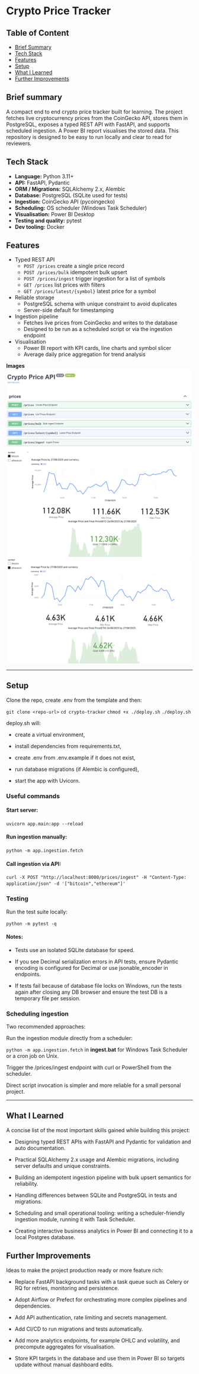 # Crypto Price Tracker

## Table of Content
- [ Brief Summary](#brief-summary)
- [ Tech Stack](#tech-stack)
- [ Features](#features)
- [ Setup](#setup)
- [ What I Learned](#what-i-learned)
- [ Further Improvements](#further-improvements)


## Brief summary

<p>A compact end to end crypto price tracker built for learning. The project fetches live cryptocurrency prices from the CoinGecko API, stores them in PostgreSQL, exposes a typed REST API with FastAPI, and supports scheduled ingestion. A Power BI report visualises the stored data. This repository is designed to be easy to run locally and clear to read for reviewers. </p>

## Tech Stack
- **Language:** Python 3.11+  
- **API:** FastAPI, Pydantic  
- **ORM / Migrations:** SQLAlchemy 2.x, Alembic  
- **Database:** PostgreSQL (SQLite used for tests)  
- **Ingestion:** CoinGecko API (pycoingecko)  
- **Scheduling:** OS scheduler (Windows Task Scheduler)
- **Visualisation:** Power BI Desktop  
- **Testing and quality:** pytest 
- **Dev tooling:** Docker



## Features
- Typed REST API
  - `POST /prices` create a single price record
  - `POST /prices/bulk` idempotent bulk upsert
  - `POST /prices/ingest` trigger ingestion for a list of symbols
  - `GET /prices` list prices with filters
  - `GET /prices/latest/{symbol}` latest price for a symbol
- Reliable storage
  - PostgreSQL schema with unique constraint to avoid duplicates
  - Server-side default for timestamping
- Ingestion pipeline
  - Fetches live prices from CoinGecko and writes to the database
  - Designed to be run as a scheduled script or via the ingestion endpoint
- Visualisation
  - Power BI report with KPI cards, line charts and symbol slicer
  - Average daily price aggregation for trend analysis

 **Images**  
![API docs](docs/images/api_docs.png)
![Bitcoin](docs/images/bitcoin.png)
![Ethereum](docs/images/ethereum.png)


---

## Setup

Clone the repo, create .env from the template and then:

`git clone <repo-url>`
`cd crypto-tracker`
`chmod +x ./deploy.sh`
`./deploy.sh`

deploy.sh will:

- create a virtual environment,

- install dependencies from requirements.txt,

- create .env from .env.example if it does not exist,

- run database migrations (if Alembic is configured),

- start the app with Uvicorn.

### Useful commands

#### Start server:
`uvicorn app.main:app --reload`

#### Run ingestion manually:
`python -m app.ingestion.fetch`

#### Call ingestion via API:
`curl -X POST "http://localhost:8000/prices/ingest" -H "Content-Type: application/json" -d '["bitcoin","ethereum"]'`


### Testing
Run the test suite locally:

`python -m pytest -q`


#### Notes:

- Tests use an isolated SQLite database for speed.

- If you see Decimal serialization errors in API tests, ensure Pydantic encoding is configured for Decimal or use jsonable_encoder in endpoints.

- If tests fail because of database file locks on Windows, run the tests again after closing any DB browser and ensure the test DB is a temporary file per session.

### Scheduling ingestion

Two recommended approaches:

Run the ingestion module directly from a scheduler:

`python -m app.ingestion.fetch` in **ingest.bat** for Windows Task Scheduler or a cron job on Unix.

Trigger the /prices/ingest endpoint with curl or PowerShell from the scheduler.

Direct script invocation is simpler and more reliable for a small personal project.

---

## What I Learned
A concise list of the most important skills gained while building this project:

- Designing typed REST APIs with FastAPI and Pydantic for validation and auto documentation.

- Practical SQLAlchemy 2.x usage and Alembic migrations, including server defaults and unique constraints.

- Building an idempotent ingestion pipeline with bulk upsert semantics for reliability.

- Handling differences between SQLite and PostgreSQL in tests and migrations.

- Scheduling and small operational tooling: writing a scheduler-friendly ingestion module, running it with Task Scheduler.

- Creating interactive business analytics in Power BI and connecting it to a local Postgres database.


## Further Improvements
Ideas to make the project production ready or more feature rich:

- Replace FastAPI background tasks with a task queue such as Celery or RQ for retries, monitoring and persistence.

- Adopt Airflow or Prefect for orchestrating more complex pipelines and dependencies.

- Add API authentication, rate limiting and secrets management.

- Add CI/CD to run migrations and tests automatically.

- Add more analytics endpoints, for example OHLC and volatility, and precompute aggregates for visualisation.

- Store KPI targets in the database and use them in Power BI so targets update without manual dashboard edits.
